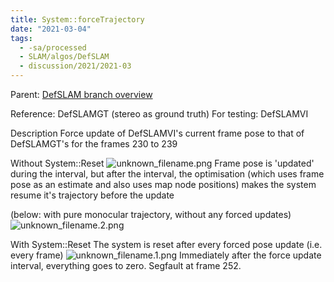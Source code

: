```yaml
---
title: System::forceTrajectory
date: "2021-03-04"
tags:
  - -sa/processed
  - SLAM/algos/DefSLAM
  - discussion/2021/2021-03
---
```


Parent: [DefSLAM branch overview](defslam-branch-overview.md)

Reference: DefSLAMGT (stereo as ground truth)
For testing: DefSLAMVI

Description
Force update of DefSLAMVI's current frame pose to that of DefSLAMGT's for the frames 230 to 239

Without System::Reset
![unknown_filename.png](./_resources/System__forceTrajectory.resources/unknown_filename.png)
Frame pose is 'updated' during the interval, but after the interval, the optimisation (which uses frame pose as an estimate and also uses map node positions) makes the system resume it's trajectory before the update

(below: with pure monocular trajectory, without any forced updates)
![unknown_filename.2.png](./_resources/System__forceTrajectory.resources/unknown_filename.2.png)

With System::Reset
The system is reset after every forced pose update (i.e. every frame)
![unknown_filename.1.png](./_resources/System__forceTrajectory.resources/unknown_filename.1.png)
Immediately after the force update interval, everything goes to zero. Segfault at frame 252.

